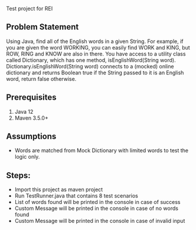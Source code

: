 Test project for REI

## Problem Statement
Using Java, find all of the English words in a given String.  For example, if you are given the word WORKING, you can easily find WORK and KING, but ROW, RING and KNOW are also in there.  You have access to a utility class called Dictionary, which has one method, isEnglishWord(String word).  Dictionary.isEnglishWord(String word) connects to a (mocked) online dictionary and returns Boolean true if the String passed to it is an English word, return false otherwise.

## Prerequisites
1. Java 12
2. Maven 3.5.0+

## Assumptions 
 * Words are matched from Mock Dictionary with limited words to test the logic only.

## Steps:
* Import this project as maven project
* Run TestRunner.java that contains 8 test scenarios
* List of words found will be printed in the console in case of success
* Custom Message will be printed in the console in case of no words found
* Custom Message will be printed in the console in case of invalid input
